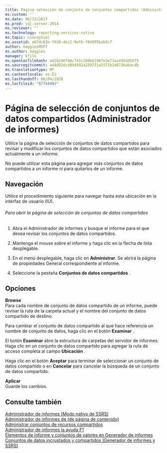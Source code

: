 ```yaml
---
title: Página selección de conjunto de conjuntos compartidos (Administrador de informes) | Microsoft Docs
ms.custom: ''
ms.date: 06/13/2017
ms.prod: sql-server-2014
ms.reviewer: ''
ms.technology: reporting-services-native
ms.topic: conceptual
ms.assetid: a67dc03e-f838-4ec2-9ef6-f04895bab3c7
author: maggiesMSFT
ms.author: maggies
manager: kfile
ms.openlocfilehash: ad26246f04c741c186b61967e3e71aa4d5dd55f5
ms.sourcegitcommit: ad4d92dce894592a259721a1571b1d8736abacdb
ms.translationtype: MT
ms.contentlocale: es-ES
ms.lasthandoff: 08/04/2020
ms.locfileid: "87744992"
---
```

# <a name="shared-dataset-selection-page-report-manager"></a>Página de selección de conjuntos de datos compartidos (Administrador de informes)
  Utilice la página de selección de conjuntos de datos compartidos para revisar y modificar los conjuntos de datos compartidos que están asociados actualmente a un informe.  
  
 No puede utilizar esta página para agregar más conjuntos de datos compartidos a un informe ni para quitarlos de un informe.  
  
## <a name="navigation"></a>Navegación  
 Utilice el procedimiento siguiente para navegar hasta esta ubicación en la interfaz de usuario (IU).  
  
###### <a name="to-open-the-shared-dataset-selection-page"></a>Para abrir la página de selección de conjuntos de datos compartidos  
  
1.  Abra el Administrador de informes y busque el informe para el que desea revisar los conjuntos de datos compartidos.  
  
2.  Mantenga el mouse sobre el informe y haga clic en la flecha de lista desplegable.  
  
3.  En el menú desplegable, haga clic en **Administrar**. Se abrirá la página de propiedades General correspondiente al informe.  
  
4.  Seleccione la pestaña **Conjuntos de datos compartidos** .  
  
## <a name="options"></a>Opciones  
 **Browse**  
 Para cada nombre de conjunto de datos compartido de un informe, puede revisar la ruta de la carpeta actual y el nombre del conjunto de datos compartido de destino.  
  
 Para cambiar el conjunto de datos compartido al que hace referencia un nombre de conjunto de datos, haga clic en el botón **Examinar** .  
  
 El botón **Examinar** abre la estructura de carpetas del servidor de informes. Haga clic en un conjunto de datos compartido para agregar la ruta de acceso completa al campo **Ubicación** .  
  
 Haga clic en el botón **Aceptar** para terminar de seleccionar un conjunto de datos compartido o en **Cancelar** para cancelar la búsqueda de un conjunto de datos compartido.  
  
 **Aplicar**  
 Guarde los cambios.  
  
## <a name="see-also"></a>Consulte también  
 [Administrador de informes &#40;Modo nativo de SSRS&#41;](../../2014/reporting-services/report-manager-ssrs-native-mode.md)   
 [Administrador de informes de &#40;de página de contenido&#41;](../../2014/reporting-services/contents-page-report-manager.md)   
 [Administrar conjuntos de recursos compartidos](report-data/manage-shared-datasets.md)   
 [Administrador de informes la ayuda F1](../../2014/reporting-services/report-manager-f1-help.md)   
 [Elementos de informe y conjuntos de valores en Generador de informes](report-data/report-parts-and-datasets-in-report-builder.md)   
 [Conjuntos de datos incrustados y compartidos &#40;Generador de informes y SSRS&#41;](report-data/embedded-and-shared-datasets-report-builder-and-ssrs.md)  
  
  
